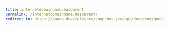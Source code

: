 ```yaml
---
title: internetdomainname.hasparent
permalink: /internetdomainname.hasparent/
redirect_to: https://guava.dev/releases/snapshot-jre/api/docs/com/google/common/net/InternetDomainName.html#hasParent--
---
```

